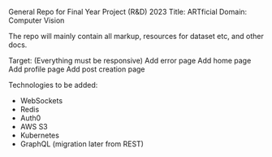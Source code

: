General Repo for Final Year Project (R&D) 2023
Title: ARTficial
Domain: Computer Vision

The repo will mainly contain all markup, resources for dataset etc, and other docs.

Target: (Everything must be responsive)
Add error page
Add home page
Add profile page
Add post creation page


Technologies to be added:
- WebSockets
- Redis
- Auth0
- AWS S3
- Kubernetes
- GraphQL (migration later from REST)


